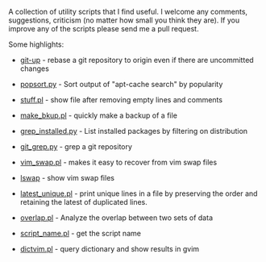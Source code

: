 A collection of utility scripts that I find useful. I welcome any comments, 
suggestions, criticism (no matter how small you think they are). If you improve
any of the scripts please send me a pull request.

Some highlights:

* [git-up](https://github.com/KamarajuKusumanchi/rutils/blob/master/bin/git-up) -
  rebase a git repository to origin even if there are uncommitted changes

* [popsort.py](https://github.com/KamarajuKusumanchi/rutils/blob/master/bin/popsort.py) - Sort output of "apt-cache search" by popularity 

* [stuff.pl](https://github.com/KamarajuKusumanchi/rutils/blob/master/perl/stuff.pl) - show file after removing empty lines and comments

* [make_bkup.pl](https://github.com/KamarajuKusumanchi/rutils/blob/master/perl/make_bkup.pl) - quickly make a backup of a file
 
* [grep_installed.py](https://github.com/KamarajuKusumanchi/rutils/blob/master/bin/grep_installed.py) - List installed packages by filtering on distribution

* [git_grep.py](https://github.com/KamarajuKusumanchi/rutils/blob/master/python3/git_grep.py) - grep a git repository

* [vim_swap.pl](https://github.com/KamarajuKusumanchi/rutils/blob/master/perl/vim_swap.pl) - 
  makes it easy to recover from vim swap files

* [lswap](https://github.com/KamarajuKusumanchi/rutils/blob/master/zsh/lswap) - 
  show vim swap files

* [latest_unique.pl](https://github.com/KamarajuKusumanchi/rutils/blob/master/perl/latest_unique/latest_unique.pl) -
  print unique lines in a file by preserving the order and retaining the 
  latest of duplicated lines.
  
* [overlap.pl](https://github.com/KamarajuKusumanchi/rutils/blob/master/perl/overlap/overlap.pl) - 
  Analyze the overlap between two sets of data

* [script_name.pl](https://github.com/KamarajuKusumanchi/rutils/blob/master/perl/script_name.pl) - 
  get the script name

* [dictvim.pl](https://github.com/KamarajuKusumanchi/rutils/blob/master/perl/dictvim.pl) - 
  query dictionary and show results in gvim
